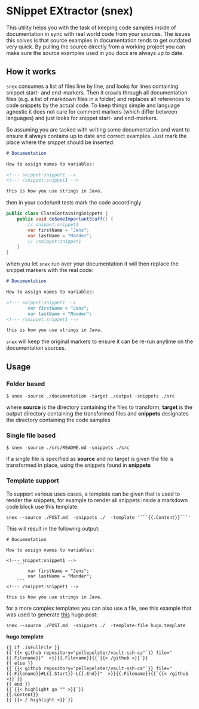 # SNippet EXtractor (snex)
This utility helps you with the task of keeping code samples inside of documentation in sync with real world code from your sources. The issues this solves is that source examples in  documentation tends to get outdated very quick. By pulling the source directly from a working project you can make sure the source examples used in you docs are always up to date.

## How it works
`snex` consumes a list of files line by line, and looks for lines containing snippet start- and end-markers. Then it crawls through all documentation files (e.g. a list of markdown files in a folder) and replaces all references to code snippets by the actual code. To keep things simple and language agnostic it does not care for comment markers (which differ between languages) and just looks for snippet start- and end-markers.

So assuming you are tasked with writing some documentation and want to ensure it always contains up to date and correct examples. Just mark the place where the snippet should be inserted:
```markdown
# Documentation

How to assign names to variables:

<!--- snippet:snippet1 -->
<!--- /snippet:snippet1 -->

this is how you use strings in Java.

```

then in your code/unit tests mark the code accordingly

```java
public class ClassContainingSnippets {
    public void doSomeImportantStuff() {
        // snippet:snippet1
        var firstName = "Jens";
        var lastName = "Mander";
        // /snippet:snippet1
    }
}
```

when you let `snex` run over your documentation it will then replace the snippet markers with the real code:

```markdown
# Documentation

How to assign names to variables:

<!--- snippet:snippet1 -->
        var firstName = "Jens";
        var lastName = "Mander";
<!--- /snippet:snippet1 -->

this is how you use strings in Java.
```

`snex` will keep the original markers to ensure it can be re-run anytime on the documentation sources. 

## Usage

### Folder based

```shell script
$ snex -source ./documentation -target ./output -snippets ./src
```

where **source** is the directory containing the files to transform, **target** is the output directory containing the transformed files and **snippets** designates the directory containing the code samples

### Single file based

```shell script
$ snex -source ./src/README.md -snippets ./src
```

if a single file is specified as **source** and no target is given the file is transformed in place, using the snippets found in **snippets**

### Template support
To support various uses cases, a template can be given that is used to render the snippets, for example to render all snippets inside a markdown code block use this template:

```
snex --source ./POST.md  -snippets ./  -template '```{{.Content}}```'
```

This will result in the following output:

```
# Documentation

How to assign names to variables:

<!--- snippet:snippet1 -->
    ```
        var firstName = "Jens";
        var lastName = "Mander";
    ```
<!--- /snippet:snippet1 -->

this is how you use strings in Java.
```

for a more complex templates you can also use a file, see this example that was used to generate [this](https://github.com/pellepelster/pelle.io/blob/master/site/content/posts/ca-secured-ssh-connections.md) hugo post:

```
snex --source ./POST.md  -snippets ./  -template-file hugo.template
```


**hugo.template**
```
{{ if .IsFullFile }}
{{`{{< github repository="pellepelster/vault-ssh-ca"`}} file="{{.Filename}}"  >}}{{.Filename}}{{`{{< /github >}}`}}
{{ else }}
{{`{{< github repository="pellepelster/vault-ssh-ca"`}} file="{{.Filename}}#L{{.Start}}-L{{.End}}"  >}}{{.Filename}}{{`{{< /github >}}`}}
{{ end }}
{{`{{< highlight go "" >}}`}}
{{.Content}}
{{`{{< / highlight >}}`}}
```